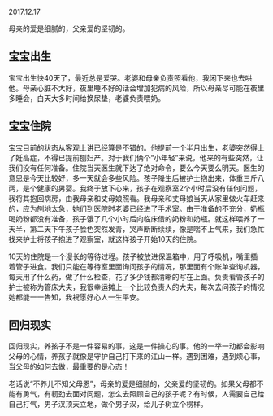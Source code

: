 2017.12.17


母亲的爱是细腻的，父亲爱的坚韧的。

## **宝宝出生**

宝宝出生快40天了，最近总是爱哭。老婆和母亲负责照看他，我闲下来也去哄他。母亲心脏不大好，夜里睡不好的话会增加犯病的风险，所以母亲尽可能在夜里多睡会，白天大多时间给换尿垫，老婆负责喂奶。

## **宝宝住院**

宝宝目前的状态从客观上讲已经算是不错的。他提前一个半月出生，老婆突然得上了妊高症，不得已提前刨妇产。对于我们俩个“小年轻”来说，他来的有些突然，让我们没有任何准备。住院当天医生就下达了绝对命令，要么今天要么明天。医生的意思是今天比较好，多一天就会多些风险。孩子降生后被护士抱出来，体重三斤八两，是个健康的男婴。我终于放下心来，孩子在观察室2个小时后没有任何问题，我将其抱回病房，由我母亲和丈母娘照看。我母亲和丈母娘当天从家里做火车赶来的，应为刨地太急，她们到医院时老婆已经进了手术室。由于准备的不充分，奶瓶喝奶粉都没有准备，孩子饿了几个小时后向临床借的奶粉和奶瓶。就这样喂养了一天半，第二天下午孩子脸色突然发青，哭声断断续续，像是喘不上气来，我们急忙找来护士将孩子抱进了观察室，就这样孩子开始10天的住院。

10天的住院是一个漫长的等待过程。孩子被放进保温箱中，用了呼吸机，嘴里插着管子进食。我们只能在等待室里面询问孩子的情况，那里面有个账单查询机器，每天用了什么药，做了什么检查，花了多少钱都清晰的写在上面。负责看管孩子的护士被称为管床大夫，我很幸运摊上一个比较负责人的大夫，每次去问孩子的情况她都能一一告知，我祝愿好心人一生平安。

## **回归现实**

回归现实，养孩子不是一件容易的事，这是一件操心的事。他的一举一动都会影响父母的心情，养孩子就像是守护自己打下来的江山一样。遇到困难，遇到烦心事，当父母的如何去做，最重要的是心态！

老话说“不养儿不知父母恩”，母亲的爱是细腻的，父亲爱的坚韧的。如果父母都不能有勇气，有韧劲去面对问题，怎么去照顾自己的孩子呢？有时候，人需要自己给自己打气，男子汉顶天立地，做个男子汉，给儿子树立个榜样。